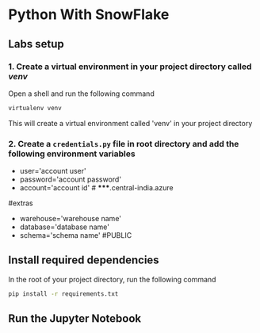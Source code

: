 # Python With SnowFlake

## Labs setup

### 1. Create a virtual environment in your project directory called _venv_

Open a shell and run the following command

```bash
virtualenv venv
```

This will create a virtual environment called 'venv' in your project directory

### 2. Create a `credentials.py` file in root directory and add the following environment variables

- user='account user'
- password='account password'
- account='account id' # **\*\*\***.central-india.azure

#extras

- warehouse='warehouse name'
- database='database name'
- schema='schema name' #PUBLIC

## Install required dependencies

In the root of your project directory, run the following command

```bash
pip install -r requirements.txt
```

## Run the Jupyter Notebook
